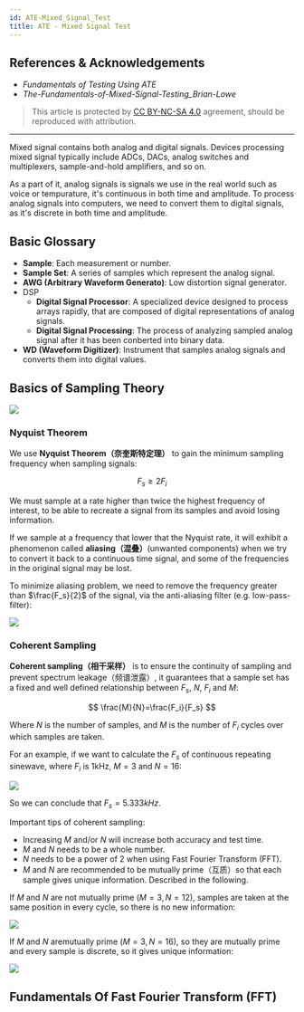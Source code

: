 ```yaml
---
id: ATE-Mixed_Signal_Test
title: ATE - Mixed Signal Test
---
```


## References & Acknowledgements

- *Fundamentals of Testing Using ATE*
- *The-Fundamentals-of-Mixed-Signal-Testing_Brian-Lowe*

> This article is protected by [CC BY-NC-SA 4.0](https://creativecommons.org/licenses/by/4.0/deed.en) agreement, should be reproduced with attribution.

---

Mixed signal contains both analog and digital signals. Devices processing mixed signal typically include ADCs, DACs, analog switches and multiplexers, sample-and-hold amplifiers, and so on.

As a part of it, analog signals is signals we use in the real world such as voice or tempurature, it's continuous in both time and amplitude. To process analog signals into computers, we need to convert them to digital signals, as it's discrete in both time and amplitude.

## Basic Glossary

- **Sample**: Each measurement or number.
- **Sample Set**: A series of samples which represent the analog signal.
- **AWG (Arbitrary Waveform Generato)**: Low distortion signal generator.
- DSP
  - **Digital Signal Processor**: A specialized device designed to process arrays rapidly, that are composed of digital representations of analog signals.
  - **Digital Signal Processing**: The process of analyzing sampled analog signal after it has been conberted into binary data.
- **WD (Waveform Digitizer)**: Instrument that samples analog signals and converts them into digital values.

## Basics of Sampling Theory

![](https://cos.wiki-power.com/img/20220929094314.png)

### Nyquist Theorem

We use **Nyquist Theorem（奈奎斯特定理）** to gain the minimum sampling frequency when sampling signals:

$$
F_s≥2F_i
$$

We must sample at a rate higher than twice the highest frequency of interest, to be able to recreate a signal from its samples and avoid losing information.

If we sample at a frequency that lower that the Nyquist rate, it will exhibit a phenomenon called **aliasing（混叠）**(unwanted components) when we try to convert it back to a continuous time signal, and some of the frequencies in the original signal may be lost.

To minimize aliasing problem, we need to remove the frequency greater than $\frac{F_s}{2}$ of the signal, via the anti-aliasing filter (e.g. low-pass-filter):

![](https://cos.wiki-power.com/img/20220930154335.png)

### Coherent Sampling

**Coherent sampling（相干采样）** is to ensure the continuity of sampling and prevent spectrum leakage（频谱泄露）, it guarantees that a sample set has a fixed and well defined relationship between $F_s$, $N$, $F_i$ and $M$:

$$
\frac{M}{N}=\frac{F_i}{F_s}
$$

Where $N$ is the number of samples, and $M$ is the number of $F_i$ cycles over which samples are taken.

For an example, if we want to calculate the $F_s$ of continuous repeating sinewave, where $F_i$ is 1kHz, $M=3$ and $N=16$:

![](https://cos.wiki-power.com/img/20220930164712.png)

So we can conclude that $F_s=5.333kHz$.

Important tips of coherent sampling:

- Increasing $M$ and/or $N$ will increase both accuracy and test time.
- $M$ and $N$ needs to be a whole number.
- $N$ needs to be a power of 2 when using Fast Fourier Transform (FFT).
- $M$ and $N$ are recommended to be mutually prime（互质）so that each sample gives unique information. Described in the following.

If $M$ and $N$ are not mutually prime ($M=3,N=12$), samples are taken at the same position in every cycle, so there is no new information:

![](https://cos.wiki-power.com/img/20220930170300.png)

If $M$ and $N$ aremutually prime ($M=3,N=16$), so they are mutually prime and every sample is discrete, so it gives unique information:

![](https://cos.wiki-power.com/img/20220930170343.png)

## Fundamentals Of Fast Fourier Transform (FFT)
